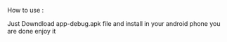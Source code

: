 How to use :

Just Downdload app-debug.apk file
and install in your android phone 
you are done enjoy it
